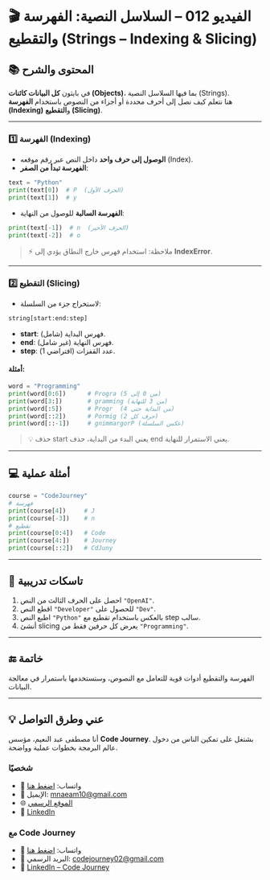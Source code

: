 # 🎬 الفيديو 012 – السلاسل النصية: الفهرسة والتقطيع (Strings – Indexing & Slicing)

## 📚 المحتوى والشرح
في بايثون **كل البيانات كائنات (Objects)**، بما فيها السلاسل النصية (Strings).  
هنا نتعلم كيف نصل إلى أحرف محددة أو أجزاء من النصوص باستخدام **الفهرسة (Indexing)** و**التقطيع (Slicing)**.

---

### 1️⃣ الفهرسة (Indexing)
- **الوصول إلى حرف واحد** داخل النص عبر رقم موقعه (Index).
- **الفهرسة تبدأ من الصفر**:
```python
text = "Python"
print(text[0])  # P  (الحرف الأول)
print(text[1])  # y
```

* **الفهرسة السالبة** للوصول من النهاية:

```python
print(text[-1])  # n  (الحرف الأخير)
print(text[-2])  # o
```

> ⚡ ملاحظة: استخدام فهرس خارج النطاق يؤدي إلى **IndexError**.

---

### 2️⃣ التقطيع (Slicing)

* لاستخراج جزء من السلسلة:

```python
string[start:end:step]
```

* **start**: فهرس البداية (شامل).
* **end**: فهرس النهاية (غير شامل).
* **step**: عدد القفزات (افتراضي 1).

#### أمثلة:

```python
word = "Programming"
print(word[0:6])      # Progra (من 0 إلى 5)
print(word[3:])       # gramming (من 3 للنهاية)
print(word[:5])       # Progr  (من البداية حتى 4)
print(word[::2])      # Pormig (حرف كل 2)
print(word[::-1])     # gnimmargorP (عكس السلسلة)
```

> 💡 حذف start يعني البدء من البداية، حذف end يعني الاستمرار للنهاية.

---

## 💻 أمثلة عملية

```python
course = "CodeJourney"
# فهرسة
print(course[4])     # J
print(course[-3])    # n
# تقطيع
print(course[0:4])   # Code
print(course[4:])    # Journey
print(course[::2])   # CdJuny
```

---

## 📝 تاسكات تدريبية

1. احصل على الحرف الثالث من النص `"OpenAI"`.
2. اقطع النص `"Developer"` للحصول على `"Dev"`.
3. اطبع النص `"Python"` بالعكس باستخدام تقطيع مع step سالب.
4. أنشئ slicing يعرض كل حرفين فقط من `"Programming"`.

---

## 🔚 خاتمة

الفهرسة والتقطيع أدوات قوية للتعامل مع النصوص، وستستخدمها باستمرار في معالجة البيانات.

---


## 💡 عني وطرق التواصل


أنا مصطفى عبد النعيم، مؤسس **Code Journey**.
بشتغل على تمكين الناس من دخول عالم البرمجة بخطوات عملية وواضحة.


### شخصيًا
- 💬 واتساب: [اضغط هنا](https://wa.me/201114938410)
- 📧 الإيميل: mnaeam10@gmail.com  
- 🌐 [الموقع الرسمي](https://mostafa-naeam-web.vercel.app/)  
- 💼 [LinkedIn](https://www.linkedin.com/in/mostafa-naeam/)

### مع Code Journey
- 💬 واتساب: [اضغط هنا](https://wa.me/201555303227)
- 📩 البريد الرسمي: codejourney02@gmail.com  
- 💼 [LinkedIn – Code Journey](https://www.linkedin.com/company/code-journey25/)


